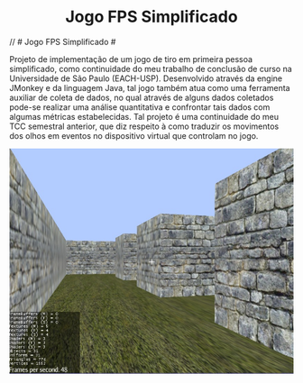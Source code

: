 <h1 align="center">
  <br>
  Jogo FPS Simplificado
  <br>
</h1>

// # Jogo FPS Simplificado #

Projeto de implementação de um jogo de tiro em primeira pessoa simplificado, como continuidade do meu trabalho de conclusão de curso na Universidade de São Paulo (EACH-USP). Desenvolvido através da engine JMonkey e da linguagem Java, tal jogo também atua como uma ferramenta auxiliar de coleta de dados, no qual através de alguns dados coletados pode-se realizar uma análise quantitativa e confrontar tais dados com algumas métricas estabelecidas. Tal projeto é uma continuidade do meu TCC semestral anterior, que diz respeito à como
traduzir os movimentos dos olhos em eventos no dispositivo virtual que controlam no jogo.

<p align="center"> <img src="jogofps-rodando.jpg" alt="Jogo FPS" height="400" width="596"> </p>
